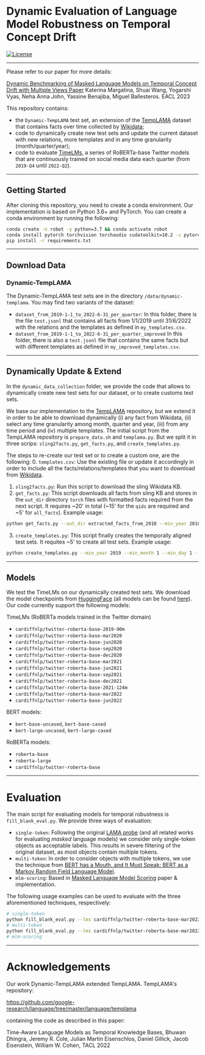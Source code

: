 # Dynamic Evaluation of Language Model Robustness on Temporal Concept Drift

[![License](https://img.shields.io/badge/License-Apache%202.0-blue.svg)](LICENSE)

---
Please refer to our paper for more details:

[Dynamic Benchmarking of Masked Language Models on Temporal Concept Drift with Multiple Views Paper](https://arxiv.org/pdf/2302.12297.pdf) Katerina Margatina, Shuai Wang, Yogarshi Vyas, Neha Anna John, Yassine Benajiba, Miguel Ballesteros. EACL 2023

This repository contains:
- the `Dynamic-TempLAMA` test set, an extension of the [TempLAMA](https://github.com/google-research/language/tree/master/language/templama) dataset that contains facts over time collected by [Wikidata](https://www.wikidata.org/wiki/Wikidata:List_of_properties);
- code to dynamically create new test sets and update the current dataset with new relations, more templates and in any time granularity (month/quarter/year);
- code to evaluate [TimeLMs](https://github.com/cardiffnlp/timelms), a series of RoBERTa-base Twitter models that are continuously trained on social media data each quarter (from `2019-Q4` until `2022-Q2`).


---
## Getting Started
After cloning this repository, you need to create a conda environment. Our implementation is based on Python 3.6+ and PyTorch. You can create a conda environment by running the following:
```bash
conda create -n robot -y python=3.7 && conda activate robot
conda install pytorch torchvision torchaudio cudatoolkit=10.2 -c pytorch
pip install -r requirements.txt
```
---
## Download Data

### Dynamic-TempLAMA
The Dynamic-TempLAMA test sets are in the directory `/data/dynamic-templama`. You may find two variants of the dataset:
- `dataset_from_2019-1-1_to_2022-6-31_per_quarter`: In this folder, there is the file `test.jsonl` that contains all facts from 1/1/2019 until 31/6/2022 with the relations and the templates as defined in `my_templates.csv`.
- `dataset_from_2019-1-1_to_2022-6-31_per_quarter_improved` In this folder, there is also a `test.jsonl` file that contains the same facts but with different templates as defined in `my_improved_templates.csv`.

---

## Dynamically Update & Extend <our-dataset>
In the `dynamic_data_collection` folder, we provide the code that allows to dynamically create new test sets for our dataset, or to create customs test sets. 

We base our implementation to the [TempLAMA](https://github.com/google-research/language/tree/master/language/templama) repository, but we extend it in order to be able to download dynamically (i) any fact from Wikidata, (ii) select any time granularity among month, quarter and year, (iii) from any time period and (iv) multiple templates.
The initial script from the TempLAMA repository is `prepare_data.sh` and `templama.py`. But we split it in three scrips: `sling2facts.py`, `get_facts.py`, and `create_templates.py`.

[//]: # (### How to download new TempLAMA data with &#40;1&#41; more relations, &#40;2&#41; more templates, &#40;3&#41; different granularity &#40;not only yearly&#41; and &#40;4&#41; any period of time?)
[//]: # (We currently have the scripts in the `/templama_docker` directory due to the docker issue &#40;see below&#41;. )


The steps to re-create our test set or to create a custom one, are the following:
0. `templates.csv`: Use the existing file or update it accordingly in order to include all the facts/relations/templates that you want to download from [Wikidata](https://www.wikidata.org/wiki/Wikidata:List_of_properties).
1. `sling2facts.py`: Run this script to download the sling Wikidata KB.
2. `get_facts.py`: This script downloads all facts from sling KB and stores in the `out_dir` directory `torch` files with formatted facts required from the next script. It requires ~20' in total (~15' for the `qids` are required and ~5' for `all_facts`).
Example usage:
```bash
python get_facts.py --out_dir extracted_facts_from_2010 --min_year 2010) 
```
3. `create_templates.py`: This script finally creates the temporally aligned test sets. It requites ~5' to create all test sets.
Example usage:
```bash
python create_templates.py --min_year 2019 --min_month 1 --min_day 1 --max_year 2022 --max_month 6 --max_day 31 --granularity quarter --templates templates.csv 
```

---
## Models
We test the TimeLMs on our dynamically created test sets. We download the model checkpoints from [HuggingFace](https://huggingface.co/models) (all models can be found [here](https://huggingface.co/cardiffnlp)).
Our code currently support the following models:

TimeLMs (RoBERTa models trained in the Twitter domain)
- `cardiffnlp/twitter-roberta-base-2019-90m`
- `cardiffnlp/twitter-roberta-base-mar2020`
- `cardiffnlp/twitter-roberta-base-jun2020`
- `cardiffnlp/twitter-roberta-base-sep2020`
- `cardiffnlp/twitter-roberta-base-dec2020`
- `cardiffnlp/twitter-roberta-base-mar2021`
- `cardiffnlp/twitter-roberta-base-jun2021`
- `cardiffnlp/twitter-roberta-base-sep2021`
- `cardiffnlp/twitter-roberta-base-dec2021`
- `cardiffnlp/twitter-roberta-base-2021-124m`
- `cardiffnlp/twitter-roberta-base-mar2022`
- `cardiffnlp/twitter-roberta-base-jun2022`

BERT models:
- `bert-base-uncased`, `bert-base-cased`
- `bert-large-uncased`, `bert-large-cased`

RoBERTa models:
- `roberta-base`
- `roberta-large`
- `cardiffnlp/twitter-roberta-base`

---

# Evaluation
The main script for evaluating models for temporal robustness is `fill_blank_eval.py`. We provide three ways of evaluation:
- `single-token`: Following the original [LAMA probe](https://aclanthology.org/D19-1250.pdf) (and all related works for evaluating _masked_ language models) we consider only single-token objects as acceptable labels. This results in severe filtering of the original dataset, as most objects contain multiple tokens.
- `multi-token`: In order to consider objects with multiple tokens, we use the technique from [BERT has a Mouth, and It Must Speak: BERT as a Markov Random Field Language Model](https://arxiv.org/abs/1902.04094).
- `mlm-scoring`: Based in [Masked Language Model Scoring](https://aclanthology.org/2020.acl-main.240/) paper & 
  implementation.

The following usage examples can be used to evaluate with the three aforementioned techniques, respectively:
```bash 
# single-token
python fill_blank_eval.py --lms cardiffnlp/twitter-roberta-base-mar2022 cardiffnlp/twitter-roberta-base-jun2022 --single-token
# multi-token
python fill_blank_eval.py --lms cardiffnlp/twitter-roberta-base-mar2022 cardiffnlp/twitter-roberta-base-jun2022 --seed 42
# mlm-scoring
```

---

# Acknowledgements

Our work Dynamic-TempLAMA extended TempLAMA. TempLAMA's repository:

https://github.com/google-research/language/tree/master/language/templama

containing the code as described in this paper:

Time-Aware Language Models as Temporal Knowledge Bases, Bhuwan Dhingra, Jeremy R. Cole, Julian Martin Eisenschlos, 
Daniel Gillick, Jacob Eisenstein, William W. Cohen, TACL 2022